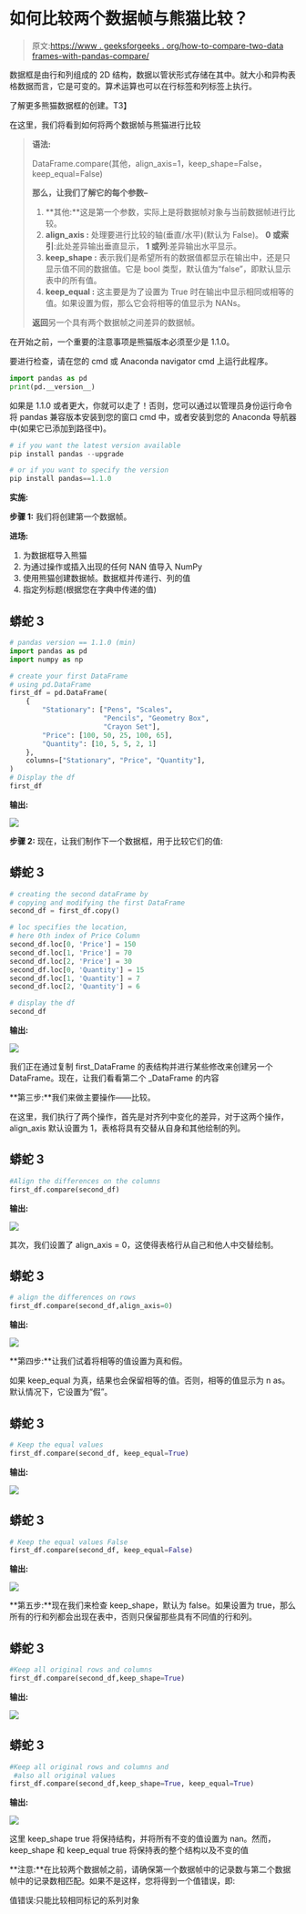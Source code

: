 # 如何比较两个数据帧与熊猫比较？

> 原文:[https://www . geeksforgeeks . org/how-to-compare-two-data frames-with-pandas-compare/](https://www.geeksforgeeks.org/how-to-compare-two-dataframes-with-pandas-compare/)

数据框是由行和列组成的 2D 结构，数据以管状形式存储在其中。就大小和异构表格数据而言，它是可变的。算术运算也可以在行标签和列标签上执行。

了解更多熊猫数据框的创建。T3】

在这里，我们将看到如何将两个数据帧与熊猫进行比较

> **语法:**
> 
> DataFrame.compare(其他，align_axis=1，keep_shape=False，keep_equal=False)
> 
> **那么，让我们了解它的每个参数–**
> 
> 1.  **其他:**这是第一个参数，实际上是将数据帧对象与当前数据帧进行比较。
> 2.  **align_axis :** 处理要进行比较的轴(垂直/水平)(默认为 False)。 **0 或索引**:此处差异输出垂直显示， **1 或列**:差异输出水平显示。
> 3.  **keep_shape :** 表示我们是希望所有的数据值都显示在输出中，还是只显示值不同的数据值。它是 bool 类型，默认值为“false”，即默认显示表中的所有值。
> 4.  **keep_equal :** 这主要是为了设置为 True 时在输出中显示相同或相等的值。如果设置为假，那么它会将相等的值显示为 NANs。
> 
> **返回**另一个具有两个数据帧之间差异的数据帧。

在开始之前，一个重要的注意事项是熊猫版本必须至少是 1.1.0。

要进行检查，请在您的 cmd 或 Anaconda navigator cmd 上运行此程序。

```py
import pandas as pd
print(pd.__version__)

```

如果是 1.1.0 或者更大，你就可以走了！否则，您可以通过以管理员身份运行命令将 pandas 兼容版本安装到您的窗口 cmd 中，或者安装到您的 Anaconda 导航器中(如果它已添加到路径中)。

```py
# if you want the latest version available
pip install pandas --upgrade

# or if you want to specify the version
pip install pandas==1.1.0

```

**实施:**

**步骤 1:** 我们将创建第一个数据帧。

**进场:**

1.  为数据框导入熊猫
2.  为通过操作或插入出现的任何 NAN 值导入 NumPy
3.  使用熊猫创建数据帧。数据框并传递行、列的值
4.  指定列标题(根据您在字典中传递的值)

## 蟒蛇 3

```py
# pandas version == 1.1.0 (min)
import pandas as pd
import numpy as np

# create your first DataFrame
# using pd.DataFrame
first_df = pd.DataFrame(
    {
        "Stationary": ["Pens", "Scales",
                       "Pencils", "Geometry Box",
                       "Crayon Set"],
        "Price": [100, 50, 25, 100, 65],
        "Quantity": [10, 5, 5, 2, 1]
    },
    columns=["Stationary", "Price", "Quantity"],
)
# Display the df
first_df
```

**输出:**

![](img/78cfe56bb47b36b8b6e0065542c8874d.png)

**步骤 2:** 现在，让我们制作下一个数据框，用于比较它们的值:

## 蟒蛇 3

```py
# creating the second dataFrame by 
# copying and modifying the first DataFrame
second_df = first_df.copy()

# loc specifies the location,
# here 0th index of Price Column
second_df.loc[0, 'Price'] = 150 
second_df.loc[1, 'Price'] = 70
second_df.loc[2, 'Price'] = 30
second_df.loc[0, 'Quantity'] = 15
second_df.loc[1, 'Quantity'] = 7
second_df.loc[2, 'Quantity'] = 6

# display the df
second_df
```

**输出:**

![](img/07dfefc8e1cdb3c5743cda90e2cc0353.png)

我们正在通过复制 first_DataFrame 的表结构并进行某些修改来创建另一个 DataFrame。现在，让我们看看第二个 _DataFrame 的内容

**第三步:**我们来做主要操作——比较。

在这里，我们执行了两个操作，首先是对齐列中变化的差异，对于这两个操作，align_axis 默认设置为 1，表格将具有交替从自身和其他绘制的列。

## 蟒蛇 3

```py
#Align the differences on the columns
first_df.compare(second_df)
```

**输出:**

![](img/c2cf1bd427a92594c607b83b87422a42.png)

其次，我们设置了 align_axis = 0，这使得表格行从自己和他人中交替绘制。

## 蟒蛇 3

```py
# align the differences on rows
first_df.compare(second_df,align_axis=0)
```

**输出:**

![](img/c36a13f062b5ae9f3bc1abd38011cfc8.png)

**第四步:**让我们试着将相等的值设置为真和假。

如果 keep_equal 为真，结果也会保留相等的值。否则，相等的值显示为 n as。默认情况下，它设置为“假”。

## 蟒蛇 3

```py
# Keep the equal values
first_df.compare(second_df, keep_equal=True)
```

**输出:**

![](img/5c8b962bab49b1377d215eda0eff782b.png)

## 蟒蛇 3

```py
# Keep the equal values False
first_df.compare(second_df, keep_equal=False)
```

**输出:**

![](img/8a734eaa476e863653112dcfc0760d02.png)

**第五步:**现在我们来检查 keep_shape，默认为 false。如果设置为 true，那么所有的行和列都会出现在表中，否则只保留那些具有不同值的行和列。

## 蟒蛇 3

```py
#Keep all original rows and columns
first_df.compare(second_df,keep_shape=True)
```

**输出:**

![](img/1dd5a26aa6aaf9cd58b09bb8f3d2da28.png)

## 蟒蛇 3

```py
#Keep all original rows and columns and
 #also all original values
first_df.compare(second_df,keep_shape=True, keep_equal=True) 
```

**输出:**

![](img/a6f3119e23615a022737172b67d97e8e.png)

这里 keep_shape true 将保持结构，并将所有不变的值设置为 nan。然而，keep_shape 和 keep_equal true 将保持表的整个结构以及不变的值

**注意:**在比较两个数据帧之前，请确保第一个数据帧中的记录数与第二个数据帧中的记录数相匹配。如果不是这样，您将得到一个值错误，即:

值错误:只能比较相同标记的系列对象